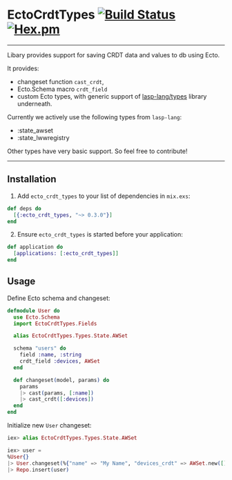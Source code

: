 # EctoCrdtTypes [![Build Status](https://travis-ci.org/ExpressApp/ecto_crdt_types.svg?branch=master)](https://travis-ci.org/ExpressApp/ecto_crdt_types) [![Hex.pm](https://img.shields.io/hexpm/v/ecto_crdt_types.svg)](https://hex.pm/packages/ecto_crdt_types)

---

Libary provides support for saving CRDT data and values to db using Ecto.

It provides:
- changeset function `cast_crdt`,
- Ecto.Schema macro `crdt_field`
- custom Ecto types, with generic support of [lasp-lang/types](https://github.com/lasp-lang/types) library underneath.

Currently we actively use the following types from `lasp-lang`:
- :state_awset
- :state_lwwregistry

Other types have very basic support. So feel free to contribute!

---


## Installation

1. Add `ecto_crdt_types` to your list of dependencies in `mix.exs`:

```elixir
def deps do
  [{:ecto_crdt_types, "~> 0.3.0"}]
end
```

2. Ensure `ecto_crdt_types` is started before your application:

```elixir
def application do
  [applications: [:ecto_crdt_types]]
end
```

## Usage

Define Ecto schema and changeset:

```elixir
defmodule User do
  use Ecto.Schema
  import EctoCrdtTypes.Fields

  alias EctoCrdtTypes.Types.State.AWSet

  schema "users" do
    field :name, :string
    crdt_field :devices, AWSet
  end

  def changeset(model, params) do
    params
    |> cast(params, [:name])
    |> cast_crdt([:devices])
  end
end
```

Initialize new `User` changeset:

```elixir
iex> alias EctoCrdtTypes.Types.State.AWSet

iex> user =
%User{}
|> User.changeset(%{"name" => "My Name", "devices_crdt" => AWSet.new([]))
|> Repo.insert(user)
```

